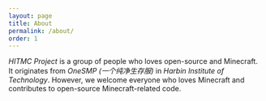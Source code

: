 ```yaml
---
layout: page
title: About
permalink: /about/
order: 1
---
```


*HITMC Project* is a group of people who loves open-source and Minecraft.
It originates from *OneSMP (一个纯净生存服)* in *Harbin Institute of Technology*.
However, we welcome everyone who loves Minecraft and contributes to open-source Minecraft-related code.
